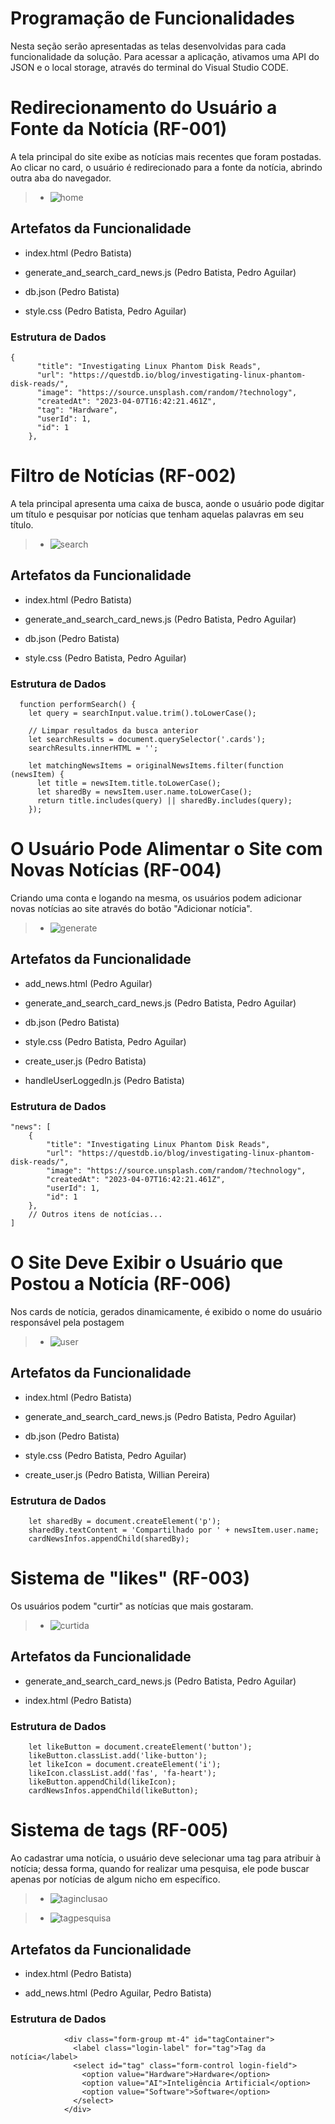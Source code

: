 # Programação de Funcionalidades


Nesta seção serão apresentadas as telas desenvolvidas para cada funcionalidade da solução. Para acessar a aplicação, ativamos uma API do JSON e o local storage, através do terminal do Visual Studio CODE.


# Redirecionamento do Usuário a Fonte da Notícia (RF-001)

A tela principal do site exibe as notícias mais recentes que foram postadas. Ao clicar no card, o usuário é redirecionado para a fonte da notícia, abrindo outra aba do navegador.

> - ![home](img/home.png)

## Artefatos da Funcionalidade

- index.html (Pedro Batista)

- generate_and_search_card_news.js (Pedro Batista, Pedro Aguilar)

- db.json (Pedro Batista)

- style.css (Pedro Batista, Pedro Aguilar)

### Estrutura de Dados

```
{
      "title": "Investigating Linux Phantom Disk Reads",
      "url": "https://questdb.io/blog/investigating-linux-phantom-disk-reads/",
      "image": "https://source.unsplash.com/random/?technology",
      "createdAt": "2023-04-07T16:42:21.461Z",
      "tag": "Hardware",
      "userId": 1,
      "id": 1
    },
```


# Filtro de Notícias (RF-002)

A tela principal apresenta uma caixa de busca, aonde o usuário pode digitar um título e pesquisar por notícias que tenham aquelas palavras em seu título.

> - ![search](img/search.png)

## Artefatos da Funcionalidade

- index.html (Pedro Batista)

- generate_and_search_card_news.js (Pedro Batista, Pedro Aguilar)

- db.json (Pedro Batista)

- style.css (Pedro Batista, Pedro Aguilar)

### Estrutura de Dados

```
  function performSearch() {
    let query = searchInput.value.trim().toLowerCase();

    // Limpar resultados da busca anterior
    let searchResults = document.querySelector('.cards');
    searchResults.innerHTML = '';

    let matchingNewsItems = originalNewsItems.filter(function (newsItem) {
      let title = newsItem.title.toLowerCase();
      let sharedBy = newsItem.user.name.toLowerCase();
      return title.includes(query) || sharedBy.includes(query);
    });
```

# O Usuário Pode Alimentar o Site com Novas Notícias (RF-004)

Criando uma conta e logando na mesma, os usuários podem adicionar novas notícias ao site através do botão "Adicionar notícia".

> - ![generate](img/generate.png)

## Artefatos da Funcionalidade

- add_news.html (Pedro Aguilar)

- generate_and_search_card_news.js (Pedro Batista, Pedro Aguilar)

- db.json (Pedro Batista)

- style.css (Pedro Batista, Pedro Aguilar)

- create_user.js (Pedro Batista)

- handleUserLoggedIn.js (Pedro Batista)

### Estrutura de Dados

```
"news": [
    {
        "title": "Investigating Linux Phantom Disk Reads",
        "url": "https://questdb.io/blog/investigating-linux-phantom-disk-reads/",
        "image": "https://source.unsplash.com/random/?technology",
        "createdAt": "2023-04-07T16:42:21.461Z",
        "userId": 1,
        "id": 1
    },
    // Outros itens de notícias...
]
```
# O Site Deve Exibir o Usuário que Postou a Notícia (RF-006)

Nos cards de notícia, gerados dinamicamente, é exibido o nome do usuário responsável pela postagem

> - ![user](img/user.png)

## Artefatos da Funcionalidade

- index.html (Pedro Batista)

- generate_and_search_card_news.js (Pedro Batista, Pedro Aguilar)

- db.json (Pedro Batista)

- style.css (Pedro Batista, Pedro Aguilar)

- create_user.js (Pedro Batista, Willian Pereira)

### Estrutura de Dados

```
    let sharedBy = document.createElement('p');
    sharedBy.textContent = 'Compartilhado por ' + newsItem.user.name;
    cardNewsInfos.appendChild(sharedBy);
```

# Sistema de "likes" (RF-003)

Os usuários podem "curtir" as notícias que mais gostaram.

> - ![curtida](img/curtida.png)

## Artefatos da Funcionalidade

- generate_and_search_card_news.js (Pedro Batista, Pedro Aguilar)

- index.html (Pedro Batista)

### Estrutura de Dados

```
    let likeButton = document.createElement('button');
    likeButton.classList.add('like-button');
    let likeIcon = document.createElement('i');
    likeIcon.classList.add('fas', 'fa-heart');
    likeButton.appendChild(likeIcon);
    cardNewsInfos.appendChild(likeButton);
```

# Sistema de tags (RF-005)

Ao cadastrar uma notícia, o usuário deve selecionar uma tag para atribuir à notícia; dessa forma, quando for realizar uma pesquisa, ele pode buscar apenas por notícias de algum nicho em específico.

> - ![taginclusao](img/taginclusao.png)

> - ![tagpesquisa](img/tagpesquisa.png)

## Artefatos da Funcionalidade

- index.html (Pedro Batista)

- add_news.html (Pedro Aguilar, Pedro Batista)

### Estrutura de Dados

```
            <div class="form-group mt-4" id="tagContainer">
              <label class="login-label" for="tag">Tag da notícia</label>
              <select id="tag" class="form-control login-field">
                <option value="Hardware">Hardware</option>
                <option value="AI">Inteligência Artificial</option>
                <option value="Software">Software</option>
              </select>
            </div>
```































